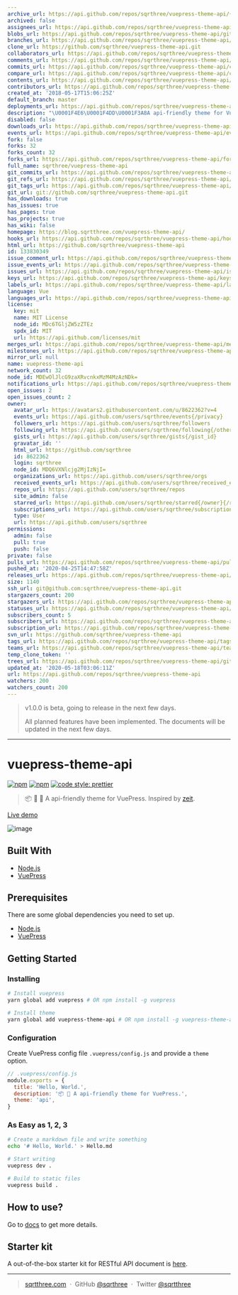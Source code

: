 ```yaml
---
archive_url: https://api.github.com/repos/sqrthree/vuepress-theme-api/{archive_format}{/ref}
archived: false
assignees_url: https://api.github.com/repos/sqrthree/vuepress-theme-api/assignees{/user}
blobs_url: https://api.github.com/repos/sqrthree/vuepress-theme-api/git/blobs{/sha}
branches_url: https://api.github.com/repos/sqrthree/vuepress-theme-api/branches{/branch}
clone_url: https://github.com/sqrthree/vuepress-theme-api.git
collaborators_url: https://api.github.com/repos/sqrthree/vuepress-theme-api/collaborators{/collaborator}
comments_url: https://api.github.com/repos/sqrthree/vuepress-theme-api/comments{/number}
commits_url: https://api.github.com/repos/sqrthree/vuepress-theme-api/commits{/sha}
compare_url: https://api.github.com/repos/sqrthree/vuepress-theme-api/compare/{base}...{head}
contents_url: https://api.github.com/repos/sqrthree/vuepress-theme-api/contents/{+path}
contributors_url: https://api.github.com/repos/sqrthree/vuepress-theme-api/contributors
created_at: '2018-05-17T15:06:25Z'
default_branch: master
deployments_url: https://api.github.com/repos/sqrthree/vuepress-theme-api/deployments
description: "\U0001F4E6\U0001F4DD\U0001F3A8A api-friendly theme for VuePress."
disabled: false
downloads_url: https://api.github.com/repos/sqrthree/vuepress-theme-api/downloads
events_url: https://api.github.com/repos/sqrthree/vuepress-theme-api/events
fork: false
forks: 32
forks_count: 32
forks_url: https://api.github.com/repos/sqrthree/vuepress-theme-api/forks
full_name: sqrthree/vuepress-theme-api
git_commits_url: https://api.github.com/repos/sqrthree/vuepress-theme-api/git/commits{/sha}
git_refs_url: https://api.github.com/repos/sqrthree/vuepress-theme-api/git/refs{/sha}
git_tags_url: https://api.github.com/repos/sqrthree/vuepress-theme-api/git/tags{/sha}
git_url: git://github.com/sqrthree/vuepress-theme-api.git
has_downloads: true
has_issues: true
has_pages: true
has_projects: true
has_wiki: false
homepage: https://blog.sqrtthree.com/vuepress-theme-api/
hooks_url: https://api.github.com/repos/sqrthree/vuepress-theme-api/hooks
html_url: https://github.com/sqrthree/vuepress-theme-api
id: 133830349
issue_comment_url: https://api.github.com/repos/sqrthree/vuepress-theme-api/issues/comments{/number}
issue_events_url: https://api.github.com/repos/sqrthree/vuepress-theme-api/issues/events{/number}
issues_url: https://api.github.com/repos/sqrthree/vuepress-theme-api/issues{/number}
keys_url: https://api.github.com/repos/sqrthree/vuepress-theme-api/keys{/key_id}
labels_url: https://api.github.com/repos/sqrthree/vuepress-theme-api/labels{/name}
language: Vue
languages_url: https://api.github.com/repos/sqrthree/vuepress-theme-api/languages
license:
  key: mit
  name: MIT License
  node_id: MDc6TGljZW5zZTEz
  spdx_id: MIT
  url: https://api.github.com/licenses/mit
merges_url: https://api.github.com/repos/sqrthree/vuepress-theme-api/merges
milestones_url: https://api.github.com/repos/sqrthree/vuepress-theme-api/milestones{/number}
mirror_url: null
name: vuepress-theme-api
network_count: 32
node_id: MDEwOlJlcG9zaXRvcnkxMzM4MzAzNDk=
notifications_url: https://api.github.com/repos/sqrthree/vuepress-theme-api/notifications{?since,all,participating}
open_issues: 2
open_issues_count: 2
owner:
  avatar_url: https://avatars2.githubusercontent.com/u/8622362?v=4
  events_url: https://api.github.com/users/sqrthree/events{/privacy}
  followers_url: https://api.github.com/users/sqrthree/followers
  following_url: https://api.github.com/users/sqrthree/following{/other_user}
  gists_url: https://api.github.com/users/sqrthree/gists{/gist_id}
  gravatar_id: ''
  html_url: https://github.com/sqrthree
  id: 8622362
  login: sqrthree
  node_id: MDQ6VXNlcjg2MjIzNjI=
  organizations_url: https://api.github.com/users/sqrthree/orgs
  received_events_url: https://api.github.com/users/sqrthree/received_events
  repos_url: https://api.github.com/users/sqrthree/repos
  site_admin: false
  starred_url: https://api.github.com/users/sqrthree/starred{/owner}{/repo}
  subscriptions_url: https://api.github.com/users/sqrthree/subscriptions
  type: User
  url: https://api.github.com/users/sqrthree
permissions:
  admin: false
  pull: true
  push: false
private: false
pulls_url: https://api.github.com/repos/sqrthree/vuepress-theme-api/pulls{/number}
pushed_at: '2020-04-25T14:47:58Z'
releases_url: https://api.github.com/repos/sqrthree/vuepress-theme-api/releases{/id}
size: 1140
ssh_url: git@github.com:sqrthree/vuepress-theme-api.git
stargazers_count: 200
stargazers_url: https://api.github.com/repos/sqrthree/vuepress-theme-api/stargazers
statuses_url: https://api.github.com/repos/sqrthree/vuepress-theme-api/statuses/{sha}
subscribers_count: 5
subscribers_url: https://api.github.com/repos/sqrthree/vuepress-theme-api/subscribers
subscription_url: https://api.github.com/repos/sqrthree/vuepress-theme-api/subscription
svn_url: https://github.com/sqrthree/vuepress-theme-api
tags_url: https://api.github.com/repos/sqrthree/vuepress-theme-api/tags
teams_url: https://api.github.com/repos/sqrthree/vuepress-theme-api/teams
temp_clone_token: ''
trees_url: https://api.github.com/repos/sqrthree/vuepress-theme-api/git/trees{/sha}
updated_at: '2020-05-18T03:06:11Z'
url: https://api.github.com/repos/sqrthree/vuepress-theme-api
watchers: 200
watchers_count: 200
---
```


> v1.0.0 is beta, going to release in the next few days.
>
> All planned features have been implemented. The documents will be updated in the next few days.

---

# vuepress-theme-api

[![npm](https://img.shields.io/npm/v/vuepress-theme-api.svg)](https://www.npmjs.com/package/vuepress-theme-api)
[![npm](https://img.shields.io/npm/l/vuepress-theme-api.svg)](https://github.com/sqrthree/vuepress-theme-api/blob/master/LICENSE)
[![code style: prettier](https://img.shields.io/badge/code_style-prettier-ff69b4.svg)](https://github.com/prettier/prettier)

> 📦 📝 🎨 A api-friendly theme for VuePress. Inspired by [zeit](https://zeit.co/docs).

[Live demo](https://blog.sqrtthree.com/vuepress-theme-api/)

![image](https://user-images.githubusercontent.com/8622362/40341249-9b6e8b9e-5db6-11e8-97f5-41cadc87ce51.png)

## Built With

- [Node.js](https://nodejs.org/)
- [VuePress](https://github.com/vuejs/vuepress)

## Prerequisites

There are some global dependencies you need to set up.

- [Node.js](https://nodejs.org/)
- [VuePress](https://github.com/vuejs/vuepress)

## Getting Started

### Installing

```bash
# Install vuepress
yarn global add vuepress # OR npm install -g vuepress

# Install theme
yarn global add vuepress-theme-api # OR npm install -g vuepress-theme-api
```

### Configuration

Create VuePress config file `.vuepress/config.js` and provide a `theme` option.

```js
// .vuepress/config.js
module.exports = {
  title: 'Hello, World.',
  description: '📦 🎨 A api-friendly theme for VuePress.',
  theme: 'api',
}
```

### As Easy as 1, 2, 3

```bash
# Create a markdown file and write something
echo '# Hello, World.' > Hello.md

# Start writing
vuepress dev .

# Build to static files
vuepress build .
```

## How to use?

Go to [docs](https://blog.sqrtthree.com/vuepress-theme-api/) to get more details.

## Starter kit

A out-of-the-box starter kit for RESTful API document is [here](https://github.com/sqrthree/vuepress-theme-api-starter-kit).

---

> [sqrtthree.com](http://sqrtthree.com/) &nbsp;&middot;&nbsp;
> GitHub [@sqrthree](https://github.com/sqrthree) &nbsp;&middot;&nbsp;
> Twitter [@sqrtthree](https://twitter.com/sqrtthree)
